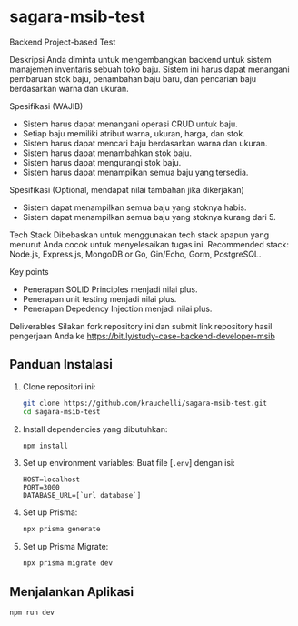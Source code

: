 # sagara-msib-test

Backend Project-based Test

Deskripsi
Anda diminta untuk mengembangkan backend untuk sistem manajemen inventaris sebuah toko baju. Sistem ini harus dapat menangani pembaruan stok baju, penambahan baju baru, dan pencarian baju berdasarkan warna dan ukuran.

Spesifikasi (WAJIB)
- Sistem harus dapat menangani operasi CRUD untuk baju.
- Setiap baju memiliki atribut warna, ukuran, harga, dan stok.
- Sistem harus dapat mencari baju berdasarkan warna dan ukuran.
- Sistem harus dapat menambahkan stok baju.
- Sistem harus dapat mengurangi stok baju.
- Sistem harus dapat menampilkan semua baju yang tersedia.

Spesifikasi (Optional, mendapat nilai tambahan jika dikerjakan)
- Sistem dapat menampilkan semua baju yang stoknya habis.
- Sistem dapat menampilkan semua baju yang stoknya kurang dari 5.

Tech Stack
Dibebaskan untuk menggunakan tech stack apapun yang menurut Anda cocok untuk menyelesaikan tugas ini. Recommended stack: Node.js, Express.js, MongoDB or Go, Gin/Echo, Gorm, PostgreSQL.

Key points
- Penerapan SOLID Principles menjadi nilai plus.
- Penerapan unit testing menjadi nilai plus.
- Penerapan Depedency Injection menjadi nilai plus.

Deliverables
Silakan fork repository ini dan submit link repository hasil pengerjaan Anda ke https://bit.ly/study-case-backend-developer-msib


## Panduan Instalasi
1. Clone repositori ini:
    ```sh
    git clone https://github.com/krauchelli/sagara-msib-test.git
    cd sagara-msib-test
    ```

2. Install dependencies yang dibutuhkan:
    ```sh
    npm install
    ```

3. Set up environment variables:
    Buat file [`.env`] dengan isi: 
    ```env
    HOST=localhost
    PORT=3000
    DATABASE_URL=[`url database`]
    ```

4. Set up Prisma:
    ```sh
    npx prisma generate
    ```

5. Set up Prisma Migrate: 
    ```sh
    npx prisma migrate dev
    ```

## Menjalankan Aplikasi
```sh
npm run dev
